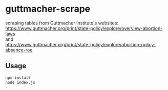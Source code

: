 # guttmacher-scrape
scraping tables from Guttmacher Institute's websites:
https://www.guttmacher.org/print/state-policy/explore/overview-abortion-laws  
and  
https://www.guttmacher.org/print/state-policy/explore/abortion-policy-absence-roe

## Usage
```bash
npm install
node index.js
```
